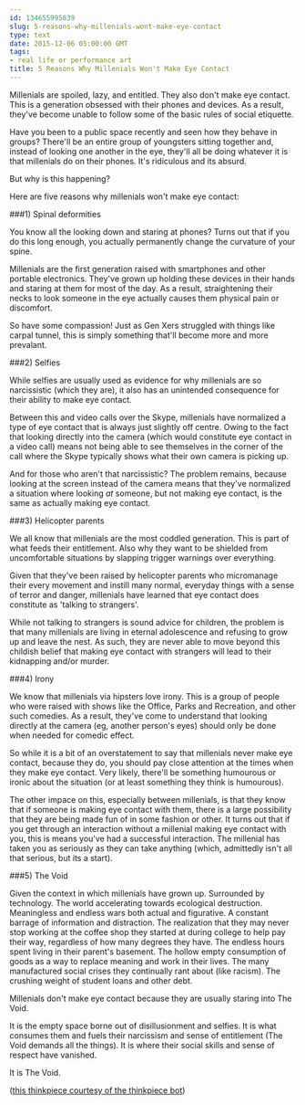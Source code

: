 ```yaml
---
id: 134655995839
slug: 5-reasons-why-millenials-wont-make-eye-contact
type: text
date: 2015-12-06 05:00:00 GMT
tags:
- real life or performance art
title: 5 Reasons Why Millenials Won't Make Eye Contact
---
```

Millenials are spoiled, lazy, and entitled. They also don't make eye contact. This is a generation obsessed with their phones and devices. As a result, they've become unable to follow some of the basic rules of social etiquette.

Have you been to a public space recently and seen how they behave in groups? There'll be an entire group of youngsters sitting together and, instead of looking one another in the eye, they'll all be doing whatever it is that millenials do on their phones. It's ridiculous and its absurd.

But why is this happening?

Here are five reasons why millenials won't make eye contact:

###1) Spinal deformities

You know all the looking down and staring at phones? Turns out that if you do this long enough, you actually permanently change the curvature of your spine.

Millenials are the first generation raised with smartphones and other portable electronics. They've grown up holding these devices in their hands and staring at them for most of the day. As a result, straightening their necks to look someone in the eye actually causes them physical pain or discomfort.

So have some compassion! Just as Gen Xers struggled with things like carpal tunnel, this is simply something that'll become more and more prevalant.

###2) Selfies

While selfies are usually used as evidence for why millenials are so narcissistic (which they are), it also has an unintended consequence for their ability to make eye contact.

Between this and video calls over the Skype, millenials have normalized a type of eye contact that is always just slightly off centre. Owing to the fact that looking directly into the camera (which would constitute eye contact in a video call) means not being able to see themselves in the corner of the call where the Skype typically shows what their own camera is picking up.

And for those who aren't that narcissistic? The problem remains, because looking at the screen instead of the camera means that they've normalized a situation where looking *at* someone, but not making eye contact, is the same as actually making eye contact.

###3) Helicopter parents

We all know that millenials are the most coddled generation. This is part of what feeds their entitlement. Also why they want to be shielded from uncomfortable situations by slapping trigger warnings over everything.

Given that they've been raised by helicopter parents who micromanage their every movement and instill many normal, everyday things with a sense of terror and danger, millenials have learned that eye contact does constitute as 'talking to strangers'.

While not talking to strangers is sound advice for children, the problem is that many millenials are living in eternal adolescence and refusing to grow up and leave the nest. As such, they are never able to move beyond this childish belief that making eye contact with strangers will lead to their kidnapping and/or murder.

###4) Irony

We know that millenials via hipsters love irony. This is a group of people who were raised with shows like the Office, Parks and Recreation, and other such comedies. As a result, they've come to understand that looking directly at the camera (eg, another person's eyes) should only be done when needed for comedic effect.

So while it is a bit of an overstatement to say that millenials never make eye contact, because they do, you should pay close attention at the times when they make eye contact. Very likely, there'll be something humourous or ironic about the situation (or at least something they think is humourous).

The other impace on this, especially between millenials, is that they know that if someone is making eye contact with them, there is a large possibility that they are being made fun of in some fashion or other. It turns out that if you get through an interaction without a millenial making eye contact with you, this is means you've had a successful interaction. The millenial has taken you as seriously as they can take anything (which, admittedly isn't all that serious, but its a start).

###5) The Void

Given the context in which millenials have grown up. Surrounded by technology. The world accelerating towards ecological destruction. Meaningless and endless wars both actual and figurative. A constant barrage of information and distraction. The realization that they may never stop working at the coffee shop they started at during college to help pay their way, regardless of how many degrees they have. The endless hours spent living in their parent's basement. The hollow empty consumption of goods as a way to replace meaning and work in their lives. The many manufactured social crises they continually rant about (like racism). The crushing weight of student loans and other debt.

Millenials don't make eye contact because they are usually staring into The Void.

It is the empty space borne out of disillusionment and selfies. It is what consumes them and fuels their narcissism and sense of entitlement (The Void demands all the things). It is where their social skills and sense of respect have vanished.

It is The Void.

([this thinkpiece courtesy of the thinkpiece bot][bot])


[bot]: http://thinkpiecebot.tumblr.com/post/134648706875/5-reasons-why-millennials-wont-make-eye-contact